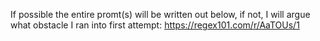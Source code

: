If possible the entire promt(s) will be written out below, if not, I will argue what obstacle I ran into
first attempt: https://regex101.com/r/AaTOUs/1
